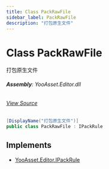 ```yaml
---
title: Class PackRawFile
sidebar_label: PackRawFile
description: "打包原生文件"
---
```

# Class PackRawFile
打包原生文件

###### **Assembly**: YooAsset.Editor.dll
###### [View Source](https://github.com/tuyoogame/YooAsset/blob/main/Assets/YooAsset/Editor/AssetBundleCollector/DefaultPackRule.cs#L166)
```csharp title="Declaration"
[DisplayName("打包原生文件")]
public class PackRawFile : IPackRule
```

## Implements

* [YooAsset.Editor.IPackRule](../YooAsset.Editor/IPackRule.md)
